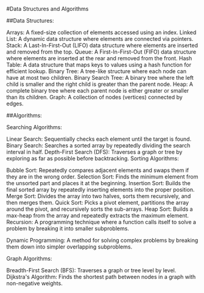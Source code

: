 
#Data Structures and Algorithms

##Data Structures:

Arrays: A fixed-size collection of elements accessed using an index.
Linked List: A dynamic data structure where elements are connected via pointers.
Stack: A Last-In-First-Out (LIFO) data structure where elements are inserted and removed from the top.
Queue: A First-In-First-Out (FIFO) data structure where elements are inserted at the rear and removed from the front.
Hash Table: A data structure that maps keys to values using a hash function for efficient lookup.
Binary Tree: A tree-like structure where each node can have at most two children.
Binary Search Tree: A binary tree where the left child is smaller and the right child is greater than the parent node.
Heap: A complete binary tree where each parent node is either greater or smaller than its children.
Graph: A collection of nodes (vertices) connected by edges.


##Algorithms:

Searching Algorithms:

Linear Search: Sequentially checks each element until the target is found.
Binary Search: Searches a sorted array by repeatedly dividing the search interval in half.
Depth-First Search (DFS): Traverses a graph or tree by exploring as far as possible before backtracking.
Sorting Algorithms:

Bubble Sort: Repeatedly compares adjacent elements and swaps them if they are in the wrong order.
Selection Sort: Finds the minimum element from the unsorted part and places it at the beginning.
Insertion Sort: Builds the final sorted array by repeatedly inserting elements into the proper position.
Merge Sort: Divides the array into two halves, sorts them recursively, and then merges them.
Quick Sort: Picks a pivot element, partitions the array around the pivot, and recursively sorts the sub-arrays.
Heap Sort: Builds a max-heap from the array and repeatedly extracts the maximum element.
Recursion: A programming technique where a function calls itself to solve a problem by breaking it into smaller subproblems.

Dynamic Programming: A method for solving complex problems by breaking them down into simpler overlapping subproblems.

Graph Algorithms:

Breadth-First Search (BFS): Traverses a graph or tree level by level.
Dijkstra's Algorithm: Finds the shortest path between nodes in a graph with non-negative weights.
